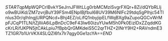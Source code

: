 $START$qpMpWQPCrIBvkYSeJrnJFWtLLg0rbMCMziSvgrFXQr+8Zi/dQYbRLIjo9wBUiKd/ZM7zvrjBuY39FSm4ENpIBjfbul68UV39M6NIFc29tdqSgPlhjc54TInlus30r/qIhIngjURPQNcd+Bhj4EZ/oLifQ1nbyjipELfWqBXg9aZupoQGCvWrMpFJCqP1TLN/tZjlliiA6iLpBnDcC9eF43lw60izuYUwM5h0Pk0EizlDxZZqddKGcKrLR/fJKPN5jtCAkLpiu7fBpbQrGMKdeiS5C2qrTHZ+2INrY9H2+RAVndmE3TZ1GR7b1UrVKX4SLQZl6fx7lr7qgy0Ge1zcYA==$END$